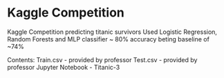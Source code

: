# Kaggle Competition 
Kaggle Competition predicting titanic survivors
Used Logistic Regression, Random Forests and MLP classifier ~ 80% accuracy beting baseline of ~74%

Contents:
Train.csv - provided by professor
Test.csv - provided by professor
Jupyter Notebook - Titanic-3
